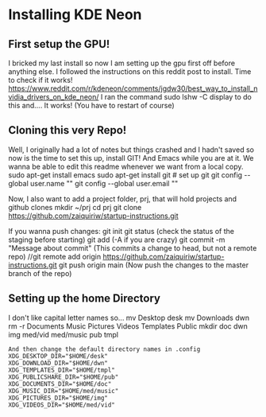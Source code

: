 # Installing KDE Neon
## First setup the GPU!
  I bricked my last install so now I am setting up the gpu first off before anything else.
  I followed the instructions on this reddit post to install. Time to check if it works!
  https://www.reddit.com/r/kdeneon/comments/jgdw30/best_way_to_install_nvidia_drivers_on_kde_neon/
  I ran the command sudo lshw -C display to do this and.... It works! (You have to restart of course)
  
## Cloning this very Repo!
  Well, I originally had a lot of notes but things crashed and I hadn't saved so now is the time to set this up,
  install GIT! And Emacs while you are at it. We wanna be able to edit this readme whenever we want from a local copy.
    sudo apt-get install emacs
    sudo apt-get install git
    # set up git
    git config --global user.name "<username>"
    git config --global user.email "<email>"

  Now, I also want to add a project folder, prj, that will hold projects and github clones
    mkdir ~/prj
    cd prj
    git clone https://github.com/zaiquiriw/startup-instructions.git

  If you wanna push changes:
    git init
    git status (check the status of the staging before starting)
    git add <filenames and stuff> (-A if you are crazy)
    git commit -m "Message about commit" (This commits a change to head, but not a remote repo)
    //git remote add origin https://github.com/zaiquiriw/startup-instructions.git
    git push origin main (Now push the changes to the master branch of the repo)
    
    
  
## Setting up the home Directory
  I don't like capital letter names so...
    mv Desktop desk
    mv Downloads dwn
    rm -r Documents Music Pictures Videos Templates Public
    mkdir doc dwn img med/vid med/music pub tmpl
    
    And then change the default directory names in .config
    XDG_DESKTOP_DIR="$HOME/desk"
    XDG_DOWNLOAD_DIR="$HOME/dwn"
    XDG_TEMPLATES_DIR="$HOME/tmpl"
    XDG_PUBLICSHARE_DIR="$HOME/pub"
    XDG_DOCUMENTS_DIR="$HOME/doc"
    XDG_MUSIC_DIR="$HOME/med/music"
    XDG_PICTURES_DIR="$HOME/img"
    XDG_VIDEOS_DIR="$HOME/med/vid"
